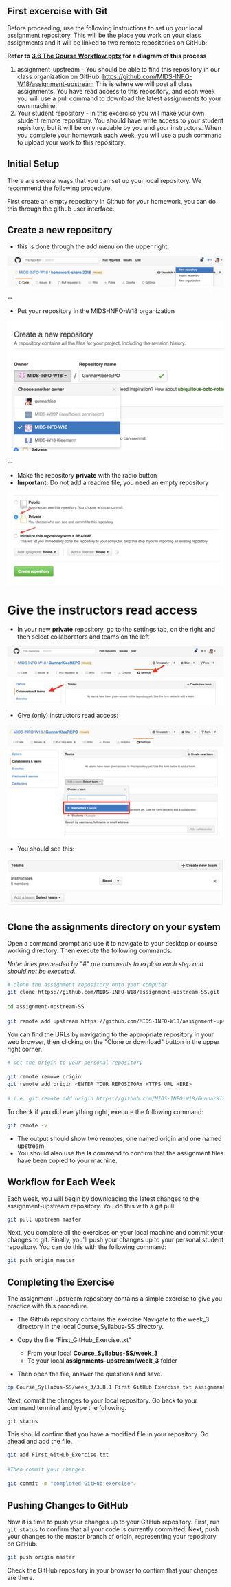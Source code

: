 ## First excercise with Git 

Before proceeding, use the following instructions to set up your local assignment repository.  This will be the place you work on your class assignments and it will be linked to two remote repositories on GitHub:

**Refer to [3.6 The Course Workflow.pptx](https://github.com/MIDS-INFO-W18/Course-Syllabus-SS/blob/master/unit_3/3.6%20The%20Course%20Workflow.pptx) for a diagram of this process** 

1. assignment-upstream - You should be able to find this repository in our class organization on GitHub: https://github.com/MIDS-INFO-W18/assignment-upstream   This is where we will post all class assignments.  You have read access to this repository, and each week you will use a pull command to download the latest assignments to your own machine.
2. Your student repository - In this excercise you will make your own student remote repository. You should have write access to your student repisitory, but it will be only readable by you and your instructors.  When you complete your homework each week, you will use a push command to upload your work to this repository.

## Initial Setup

There are several ways that you can set up your local repository.  We recommend the following procedure.  

First create an empty repository in Github for your homework, you can do this through the github user interface.



## Create a new repository 

* this is done through the add menu on the upper right

![New repo menu item](images/CreateRepo_1.png)


--
* Put your repository in the MIDS-INFO-W18 organization 

![New repo menu item](images/CreateRepo_2.png)


--
* Make the repository **private** with the radio button 
* **Important:** Do not add a readme file, you need an empty repository

![New repo menu item](images/CreateRepo_3.png)


# Give the instructors read access

* In your new **private** repository, go to the settings tab, on the right and then select collaborators and teams on the left

![New repo menu item](images/CreateRepo_4.png)

* Give (only) instructors read access:

![New repo menu item](images/CreateRepo_5.png)

* You should see this:

![New repo menu item](images/CreateRepo_6.png)

## Clone the assignments directory on your system

Open a command prompt and use it to navigate to your desktop or course working directory.  Then execute the following commands:

*Note: lines preceeded by "#" are comments to explain each step and should not be executed.* 




``` sh
# clone the assignment repository onto your computer
git clone https://github.com/MIDS-INFO-W18/assignment-upstream-SS.git

cd assignment-upstream-SS

git remote add upstream https://github.com/MIDS-INFO-W18/assignment-upstream-SS.git
```

You can find the URLs by navigating to the appropriate repository in your web browser, then clicking on the "Clone or download" button in the upper right corner.

``` sh
# set the origin to your personal repository

git remote remove origin
git remote add origin <ENTER YOUR REPOSITORY HTTPS URL HERE>

# i.e. git remote add origin https://github.com/MIDS-INFO-W18/GunnarKleeRepo.git


```

To check if you did everything right, execute the following command:

``` sh
git remote -v
```

* The output should show two remotes, one named origin and one named upstream.  
* You should also use the **ls** command to confirm that the assignment files have been copied to your machine.


## Workflow for Each Week

Each week, you will begin by downloading the latest changes to the assignment-upstream repository.  You do this with a git pull:

``` sh
git pull upstream master
```

Next, you complete all the exercises on your local machine and commit your changes to git.  Finally, you'll push your changes up to your personal student repository.  You can do this with the following command:

```sh
git push origin master
```


## Completing the Exercise

The assignment-upstream repository contains a simple exercise to give you practice with this procedure.  

* The Github repository contains the exercise Navigate to the week_3 directory in the local Course\_Syllabus\-SS directory. 

* Copy the file "First\_GitHub\_Exercise.txt" 
	* From your local **Course\_Syllabus\-SS/week\_3** 
	* To your local **assignments-upstream/week\_3** folder

* Then open the file, answer the questions and save.

```sh
cp Course_Syllabus-SS/week_3/3.8.1 First GitHub Exercise.txt assignments-upstream/week_3/3.8.1 First Github Exercise.txt

```


Next, commit the changes to your local repository. Go back to your command terminal and type the following.
```
git status
```
This should confirm that you have a modified file in your repository. Go ahead and add the file.

``` sh
git add First_GitHub_Exercise.txt

#Then commit your changes.

git commit -m "completed GitHub exercise".

```
## Pushing Changes to GitHub

Now it is time to push your changes up to your GitHub repository. First, run `git status` to confirm that all your code is currently committed.  Next, push your changes to the master branch of origin, representing your repository on GitHub.

```sh
git push origin master
```

Check the GitHub repository in your browser to confirm that your changes are there.